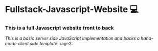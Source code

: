 # Fullstack-Javascript-Website :computer:
### This is a full Javascript website front to back 

*This is a basic server side JavaScript implementation and
backs a hand-made client side template* :rage2:
